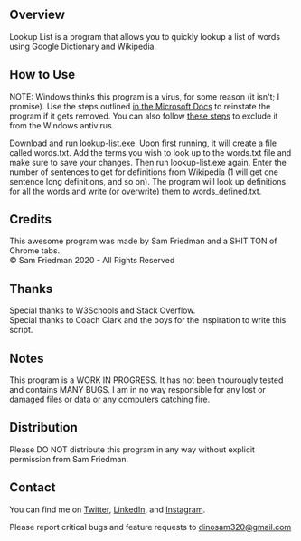## Overview
Lookup List is a program that allows you to quickly lookup a list of words using Google Dictionary and Wikipedia.

## How to Use

NOTE: Windows thinks this program is a virus, for some reason (it isn't; I promise). Use the steps outlined [in the Microsoft Docs](https://docs.microsoft.com/en-us/windows/security/threat-protection/microsoft-defender-antivirus/restore-quarantined-files-microsoft-defender-antivirus) to reinstate the program if it gets removed. You can also follow [these steps](https://www.technipages.com/windows-10-how-to-exclude-a-file-from-windows-defender) to exclude it from the Windows antivirus.

Download and run lookup-list.exe. Upon first running, it will create a file called words.txt. Add the terms you wish to look up to the words.txt file and make sure to save your changes. Then run lookup-list.exe again. Enter the number of sentences to get for definitions from Wikipedia (1 will get one sentence long definitions, and so on). The program will look up definitions for all the words and write (or overwrite) them to words_defined.txt.

## Credits
This awesome program was made by Sam Friedman and a SHIT TON of Chrome tabs.  
© Sam Friedman 2020 - All Rights Reserved

## Thanks
Special thanks to W3Schools and Stack Overflow.  
Special thanks to Coach Clark and the boys for the inspiration to write this script.

## Notes
This program is a WORK IN PROGRESS. It has not been thourougly tested and  contains MANY BUGS. I am in no way responsible for any lost or damaged files or data or any computers catching fire.

## Distribution
Please DO NOT distribute this program in any way without explicit permission from Sam Friedman.

## Contact
You can find me on [Twitter](https://www.twitter.com/_samfriedman_), [LinkedIn](https://www.linkedin.com/in/sam-friedman-8bba30147), and  [Instagram](https://www.instagram.com/_samfriedman_).

Please report critical bugs and feature requests to dinosam320@gmail.com
